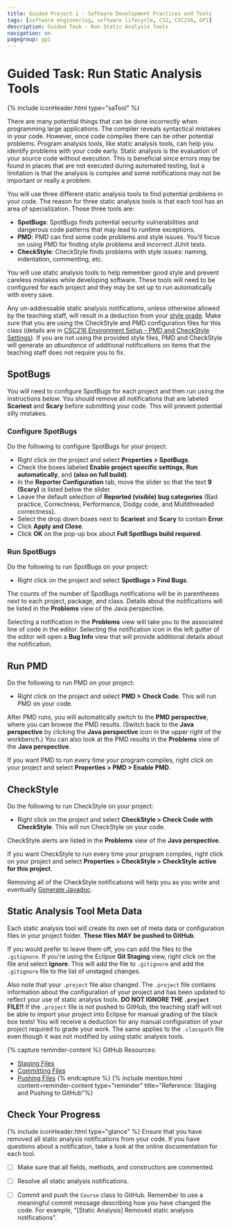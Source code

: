 ```yaml
---
title: Guided Project 1 - Software Development Practices and Tools
tags: [software engineering, software lifecycle, CS2, CSC216, GP1]
description: Guided Task - Run Static Analysis Tools
navigation: on
pagegroup: gp1
---
```

# Guided Task: Run Static Analysis Tools
{% include iconHeader.html type="saTool" %}

There are many potential things that can be done incorrectly when programming large applications. The compiler reveals syntactical mistakes in your code. However, once code compiles there can be other potential problems. Program analysis tools, like static analysis tools, can help you identify problems with your code early. Static analysis is the evaluation of your source code without execution. This is beneficial since errors may be found in places that are not executed during automated testing, but a limitation is that the analysis is complex and some notifications may not be important or really a problem.

You will use three different static analysis tools to find potential problems in your code. The reason for three static analysis tools is that each tool has an area of specialization. Those three tools are:

  * **SpotBugs**: SpotBugs finds potential security vulnerabilities and dangerous code patterns that may lead to runtime exceptions.
  * **PMD**: PMD can find some code problems and style issues. You'll focus on using PMD for finding style problems and incorrect JUnit tests.
  * **CheckStyle**: CheckStyle finds problems with style issues: naming, indentation, commenting, etc.
  
You will use static analysis tools to help remember good style and prevent careless mistakes while developing software.  These tools will need to be configured for each project and they may be set up to run automatically with every save.  

Any un-addressable static analysis notifications, unless otherwise allowed by the teaching staff, will result in a deduction from your [style grade](../wolf-scheduler/ws-rubric).  Make sure that you are using the CheckStyle and PMD configuration files for this class (details are in [CSC216 Environment Setup - PMD and CheckStyle Settings](../install/install-overview#pmd-and-checkstyle-settings)). If you are not using the provided style files, PMD and CheckStyle will generate an *abundance* of additional notifications on items that the teaching staff does not require you to fix.

 
## SpotBugs
You will need to configure SpotBugs for each project and then run using the instructions below. You should remove all notifications that are labeled **Scariest** and **Scary** before submitting your code. This will prevent potential silly mistakes.

 
### Configure SpotBugs
Do the following to configure SpotBugs for your project:

  * Right click on the project and select **Properties > SpotBugs**.
  * Check the boxes labeled **Enable project specific settings**, **Run automatically**, and **(also on full build)**.
  * In the **Reporter Configuration** tab, move the slider   so that the text **9 (Scary)** is listed below the slider.
  * Leave the default selection of **Reported (visible) bug categories** (Bad practice, Correctness, Performance, Dodgy code, and Multithreaded correctness).
  * Select the drop down boxes next to **Scariest** and **Scary** to contain **Error**.
  * Click **Apply and Close**.
  * Click **OK** on the pop-up box about **Full SpotBugs build required**.

 
### Run SpotBugs
Do the following to run SpotBugs on your project:

  * Right click on the project and select **SpotBugs > Find Bugs**.

The counts of the number of SpotBugs notifications will be in parentheses next to each project, package, and class. Details about the notifications will be listed in the **Problems** view of the Java perspective.

Selecting a notification in the **Problems** view will take you to the associated line of code in the editor. Selecting the notification icon in the left gutter of the editor will open a **Bug Info** view that will provide additional details about the notification.

 
## Run PMD
Do the following to run PMD on your project:

  * Right click on the project and select **PMD > Check Code**. This will run PMD on your code.

After PMD runs, you will automatically switch to the **PMD perspective**, where you can browse the PMD results. (Switch back to the **Java perspective** by clicking the **Java perspective** icon in the upper right of the workbench.) You can also look at the PMD results in the **Problems** view of the **Java perspective**.

If you want PMD to run every time your program compiles, right click on your project and select **Properties > PMD > Enable PMD**.

 
## CheckStyle
Do the following to run CheckStyle on your project:

  * Right click on the project and select **CheckStyle > Check Code with CheckStyle**. This will run CheckStyle on your code.

CheckStyle alerts are listed in the **Problems** view of the **Java perspective**.

If you want CheckStyle to run every time your program compiles, right click on your project and select **Properties > CheckStyle > CheckStyle active for this project**.

Removing all of the CheckStyle notifications will help you as you write and eventually [Generate Javadoc](gp1-javadoc).

 
## Static Analysis Tool Meta Data
Each static analysis tool will create its own set of meta data or configuration files in your project folder.  **These files MAY be pushed to GitHub**.  

If you would prefer to leave them off, you can add the files to the `.gitignore`.  If you're using the Eclipse **Git Staging** view, right click on the file and select **Ignore**.  This will add the file to `.gitignore` and add the `.gitignore` file to the list of unstaged changes.

Also note that your `.project` file also changed.  The `.project` file contains information about the configuration of your project and has been updated to reflect your use of static analysis tools.  **DO NOT IGNORE THE `.project` FILE!!** If the `.project` file is not pushed to GitHub, the teaching staff will not be able to import your project into Eclipse for manual grading of the black box tests!  You will receive a deduction for any manual configuration of your project required to grade your work.  The same applies to the `.classpath` file even though it was not modified by using static analysis tools.

{% capture reminder-content %} 
GitHub Resources:

  * [Staging Files](https://pages.github.ncsu.edu/engr-csc-software-development/practices-tools/git/git-staging)
  * [Committing Files](https://pages.github.ncsu.edu/engr-csc-software-development/practices-tools/git/git-commit)
  * [Pushing Files](https://pages.github.ncsu.edu/engr-csc-software-development/practices-tools/git/git-push)
{% endcapture %} {% include mention.html content=reminder-content type="reminder" title="Reference: Staging and Pushing to GitHub"%} 
## Check Your Progress
{% include iconHeader.html type="glance" %}
Ensure that you have removed all static analysis notifications from your code.  If you have questions about a notification, take a look at the online documentation for each tool.

  - [ ] Make sure that all fields, methods, and constructors are commented.
  - [ ] Resolve all static analysis notifications.
  - [ ] Commit and push the `Course` class to GitHub.  Remember to use a meaningful commit message describing how you have changed the code.  For example, "[Static Analysis] Removed static analysis notifications".
    
